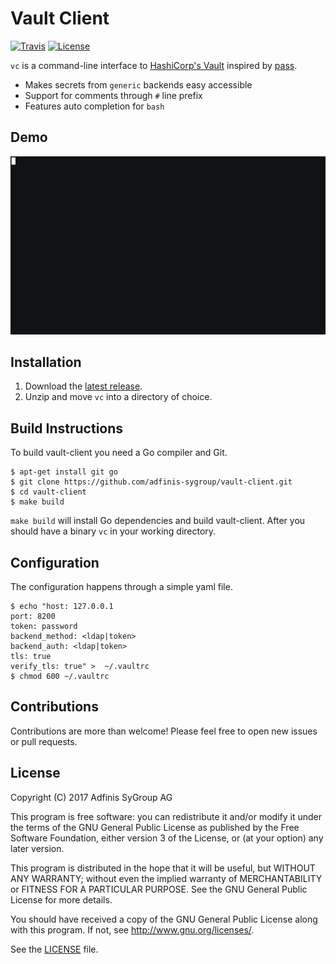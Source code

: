Vault Client
============
[![Travis](https://img.shields.io/travis/adfinis-sygroup/vault-client.svg?style=flat-square)](https://travis-ci.org/adfinis-sygroup/vault-client)
[![License](https://img.shields.io/github/license/adfinis-sygroup/vault-client.svg?style=flat-square)](LICENSE)

`vc` is a command-line interface to
[HashiCorp's Vault](https://www.vaultproject.io/) inspired by
[pass](https://www.passwordstore.org/).

* Makes secrets from `generic` backends easy accessible
* Support for comments through `#` line prefix
* Features auto completion for `bash`

Demo
----
![gif](sample/demo.gif)

Installation
------------
1. Download the
[latest release](https://github.com/adfinis-sygroup/vault-client/releases).
2. Unzip and move `vc` into a directory of choice.

Build Instructions
------------------
To build vault-client you need a Go compiler and Git.
```
$ apt-get install git go
$ git clone https://github.com/adfinis-sygroup/vault-client.git
$ cd vault-client
$ make build
```
`make build` will install Go dependencies and build vault-client. After you
should have a binary `vc` in your working directory.

Configuration
-------------
The configuration happens through a simple yaml file.
```
$ echo "host: 127.0.0.1
port: 8200
token: password
backend_method: <ldap|token>
backend_auth: <ldap|token>
tls: true
verify_tls: true" >  ~/.vaultrc
$ chmod 600 ~/.vaultrc
```

Contributions
-------------
Contributions are more than welcome! Please feel free to open new issues or
pull requests.

License
-------
Copyright (C) 2017  Adfinis SyGroup AG

This program is free software: you can redistribute it and/or modify
it under the terms of the GNU General Public License as published by
the Free Software Foundation, either version 3 of the License, or
(at your option) any later version.

This program is distributed in the hope that it will be useful,
but WITHOUT ANY WARRANTY; without even the implied warranty of
MERCHANTABILITY or FITNESS FOR A PARTICULAR PURPOSE.  See the
GNU General Public License for more details.

You should have received a copy of the GNU General Public License
along with this program.  If not, see <http://www.gnu.org/licenses/>.

See the	[LICENSE](LICENSE) file.

